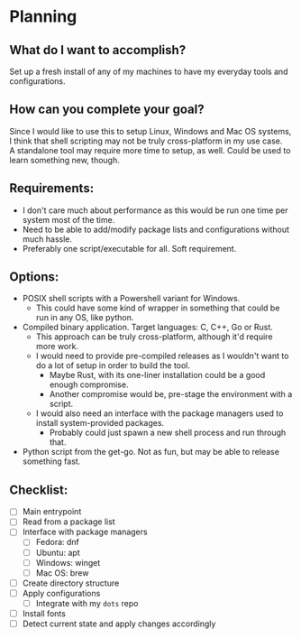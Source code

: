 # Planning
## What do I want to accomplish?
Set up a fresh install of any of my machines to have my everyday tools and configurations.

## How can you complete your goal?
Since I would like to use this to setup Linux, Windows and Mac OS systems, I think that 
shell scripting may not be truly cross-platform in my use case.  
A standalone tool may require more time to setup, as well. Could be used to learn something
new, though.

## Requirements:
- I don't care much about performance as this would be run one time per system most of the time.
- Need to be able to add/modify package lists and configurations without much hassle.
- Preferably one script/executable for all. Soft requirement.

## Options:
- POSIX shell scripts with a Powershell variant for Windows.
    - This could have some kind of wrapper in something that could be run in any OS, like python.
- Compiled binary application. Target languages: C, C++, Go or Rust.
    - This approach can be truly cross-platform, although it'd require more work.
    - I would need to provide pre-compiled releases as I wouldn't want to do a lot of setup in order to build the tool.
        - Maybe Rust, with its one-liner installation could be a good enough compromise.
        - Another compromise would be, pre-stage the environment with a script.
    - I would also need an interface with the package managers used to install system-provided packages.
        - Probably could just spawn a new shell process and run through that.
- Python script from the get-go. Not as fun, but may be able to release something fast.

## Checklist:
- [ ] Main entrypoint
- [ ] Read from a package list
- [ ] Interface with package managers
    - [ ] Fedora: dnf
    - [ ] Ubuntu: apt
    - [ ] Windows: winget
    - [ ] Mac OS: brew
- [ ] Create directory structure
- [ ] Apply configurations
    - [ ] Integrate with my `dots` repo
- [ ] Install fonts
- [ ] Detect current state and apply changes accordingly
